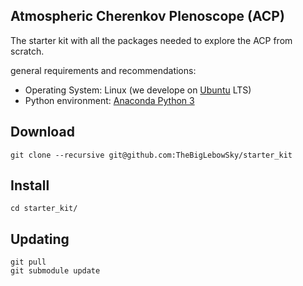 Atmospheric Cherenkov Plenoscope (ACP)
--------------------------------------

The starter kit with all the packages needed to explore the ACP from scratch.

general requirements and recommendations:
- Operating System: Linux (we develope on [Ubuntu](https://www.ubuntu.com/download/desktop) LTS)
- Python environment: [Anaconda Python 3](https://www.continuum.io/DOWNLOADS)

## Download
```
git clone --recursive git@github.com:TheBigLebowSky/starter_kit
```

## Install
```
cd starter_kit/
```


## Updating

```
git pull
git submodule update
```

